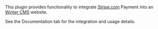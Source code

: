 This plugin provides functionality to integrate [Stripe.com](https://Stripe.com) Payment into an [Winter CMS](https://wintercms.com) website.

See the Documentation tab for the integration and usage details.
